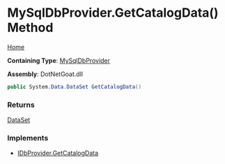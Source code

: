 # MySqlDbProvider\.GetCatalogData\(\) Method

[Home](../../../../../../../README.md)

**Containing Type**: [MySqlDbProvider](../README.md)

**Assembly**: DotNetGoat\.dll

```csharp
public System.Data.DataSet GetCatalogData()
```

### Returns

[DataSet](https://docs.microsoft.com/en-us/dotnet/api/system.data.dataset)

### Implements

* [IDbProvider.GetCatalogData](../../IDbProvider/GetCatalogData/README.md)

